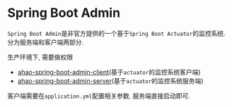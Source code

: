 # Spring Boot Admin
`Spring Boot Admin`是非官方提供的一个基于`Spring Boot Actuator`的监控系统.
分为服务端和客户端两部分.

生产环境下, 需要做权限

- [ahao-spring-boot-admin-client](./ahao-spring-boot-admin-client)(基于`actuator`的监控系统客户端)
- [ahao-spring-boot-admin-server](./ahao-spring-boot-admin-server)(基于`actuator`的监控系统服务端)
  
客户端需要在`application.yml`配置相关参数.
服务端直接启动即可.
